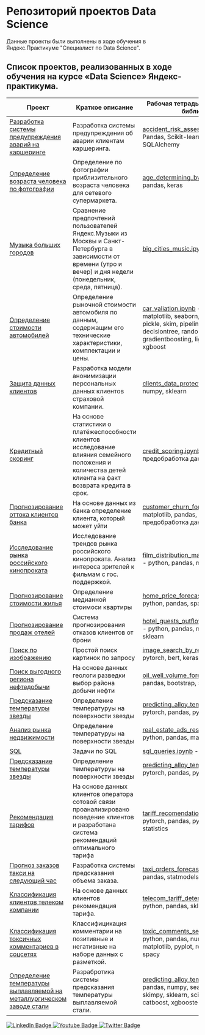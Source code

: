 # Репозиторий проектов Data Science

Данные проекты были выполнены в ходе обучения в Яндекс.Практикуме "Специалист по Data Science".

## Список проектов, реализованных в ходе обучения на курсе «Data Science» Яндекс-практикума.
|Проект|Краткое описание|Рабочая тетрадь - Используемые библиотеки|
|---|---|---|
|[Разработка системы предупреждения аварий на каршеринге](./accident_risk_assessment.md "README.md")| Разработка системы предупреждения об аварии клиентам каршеринга.|[accident_risk_assessment.ipynb](./accident_risk_assessment/accident_risk_assessment.ipynb "notebook.ipynb") - SQL, Pandas, Scikit-learn, PostgreSQL, SQLAlchemy|
|[Определение возраста человека по фотографии](./age_determining_by_photo/README.md "README.md")|Определение по фотографии приблизительного возраста человека для сетевого супермаркета.|[age_determining_by_photo.ipynb](./age_determining_by_photo/age_determining_by_photo.ipynb "notebook.ipynb") - pandas, keras|
|[Музыка больших городов](./big_cities_music/README.md "README.md") | Сравнение предпочтений пользователей Яндекс.Музыки из Москвы и Санкт-Петербурга в зависимости от времени (утро и вечер) и дня недели (понедельник, среда, пятница).|[big_cities_music.ipynb](./big_cities_music/big_cities_music.ipynb "notebook.ipynb") - pandas|
|[Определение стоимости автомобилей](./car_valiation/README.md "README.md")|Определение рыночной стоимости автомобиля по данным, содержащим его технические характеристики, комплектации и цены.|[car_valiation.ipynb](./car_valiation/car_valiation.ipynb "notebook.ipynb") - pandas, numpy, matplotlib, seaborn, skimpy, sklearn, pickle, skim, pipeline, linearregression, decisiontree, randonforest, gradientboosting, lightgbm, catboost, xgboost|
|[Защита данных клиентов](./clients_data_protection/README.md "README.md")|Разработка модели анонимизации персональных данных клиентов страховой компании.|[clients_data_protection.ipynb](./clients_data_protection/clients_data_protection.ipynb "notebook.ipynb") - pandas, numpy, sklearn|
|[Кредитный скоринг](./credit_scoring/README.md "README.md") | На основе статистики о платёжеспособности клиентов исследование влияния семейного положения и количества детей клиента на факт возврата кредита в срок.|[credit_scoring.ipynb](./credit_scoring/credit_scoring.ipynb "notebook.ipynb") - python, pandas, предобработка данных|
|[Прогнозирование оттока клиентов банка](./customer_churn_forecasting/README.md "README.md") | На основе данных из банка определение клиента, который может уйти|[customer_churn_forecasting.ipynb](./customer_churn_forecasting/customer_churn_forecasting.ipynb "notebook.ipynb") - matplotlib, pandas, sklearn предобработка данных|
|[Исследование рынка российского кинопроката ](./film_distribution_market_research/README.md "README.md") | Исследование трендов рынка российского кинопроката. Анализ интереса зрителей к фильмам с гос. поддержкой.|[film_distribution_market_research.ipynb](./credit_scoring/film_distribution_market_research.ipynb "notebook.ipynb") - python, pandas, matplotlib|
|[Прогнозирование стоимости жилья](./home_price_forecasting/README.md "README.md") | Определение медианной стоимоси квартиры|[home_price_forecasting.ipynb](./home_price_forecasting/home_price_forecasting.ipynb "notebook.ipynb") - python, pandas, spark|
|[Прогнозирование продаж отелей](./hotel_guests_outflow_forecasting/README.md "README.md") | Система прогнозирования отказов клиентов от брони|[hotel_guests_outflow_forecasting.ipynb](./hotel_guests_outflow_forecasting/hotel_guests_outflow_forecasting.ipynb "notebook.ipynb") - python, pandas, matplotlib, numpy, sklearn|
|[Поиск по изображению](./image_search_by_request/README.md "README.md") | Простой поиск картинок по запросу|[image_search_by_request.ipynb](./image_search_by_request/image_search_by_request.ipynb "notebook.ipynb") - pytorch, bert, keras, sklearn|
|[Поиск выгодного региона нефтедобычи](./oil_well_volume_forecasting/README.md "README.md") | На основе данных геологи разведки выбор района добычи нефти|[oil_well_volume_forecasting.ipynb](./oil_well_volume_forecasting/oil_well_volume_forecasting.ipynb "notebook.ipynb") - pandas, bootstrap, sklearn|
|[Предсказание температуры звезды](./predicting_alloy_temperature/README.md "README.md") | Определение температуруы на поверхности звезды |[predicting_alloy_temperature.ipynb](./predicting_alloy_temperature/predicting_alloy_temperature.ipynb "notebook.ipynb") - pytorch, pandas, python|
|[Анализ рынка недвижимости](./real_estate_ads_research/README.md "README.md") | Определение температуруы на поверхности звезды |[real_estate_ads_research.ipynb](./real_estate_ads_research/real_estate_ads_research.ipynb "notebook.ipynb") - python, pandas, matplotlib|
|[SQL](./sql_queries/README.md "README.md") | Задачи по SQL |[sql_queries.ipynb](./sql_queries/sql_queries.ipynb "notebook.ipynb") - python, pandas, sql|
|[Предсказание температуры звезды](./predicting_alloy_temperature/README.md "README.md") | Определение температуруы на поверхности звезды |[predicting_alloy_temperature.ipynb](./predicting_alloy_temperature/predicting_alloy_temperature.ipynb "notebook.ipynb") - pytorch, pandas, python|
|[Рекомендация тарифов](./tariff_recomendation_system/README.md "README.md") | На основе данных клиентов оператора сотовой связи проанализировано поведение клиентов и разработана система рекомендаций оптимального тарифа |[tariff_recomendation_system.ipynb](./tariff_recomendation_system/tariff_recomendation_system.ipynb "notebook.ipynb") - pytorch, pandas, python, numpy, scipy, statistics|
|[Прогноз заказов такси на следующий час](./taxi_orders_forecasting/README.md "README.md") | Разработка системы предсказания объема заказа. |[taxi_orders_forecasting.ipynb](./taxi_orders_forecasting/taxi_orders_forecasting.ipynb "notebook.ipynb") - python, pandas, statmodels, sklearn|
|[Классификация клиентов телеком компании](./telecom_tariff_determonatiom/README.md "README.md") | На основе данных клиентов рекомендация тарифа.|[telecom_tariff_determonatiom.ipynb](./telecom_tariff_determonatiom/telecom_tariff_determonatiom.ipynb "notebook.ipynb") - python, pandas, sklearn, matplotlib|
|[Классификация токсичных комментариев в соцсетях](./toxic_comments_search/README.md "README.md") | Классифицикация комментарии на позитивные и негативные на наборе данных с разметкой. | [toxic_comments_search.ipynb](./toxic_comments_search/toxic_comments_search.ipynb "notebook.ipynb") - python, pandas, numpy, scipy, matplotlib, pyplot, re, nltk, sklearn, spacy|
|[Определение температуры выплавляемой на металлургическом заводе стали](./predicting_alloy_temperature/README.md "README.md")|Разрабротика системы предсказания температуры выплавляемой стали.|[predicting_alloy_temperature.ipynb](./predicting_alloy_temperature/predicting_alloy_temperature.ipynb "notebook.ipynb") - pandas, numpy, seaborn, matplotlib, skimpy, sklearn, scipy, re, lightgbm, catboost, xgbooste|


<div id="badges">
  <a href="your-linkedin-URL">
    <img src="https://img.shields.io/badge/LinkedIn-blue?style=for-the-badge&logo=linkedin&logoColor=white" alt="LinkedIn Badge"/>
  </a>
  <a href="your-youtube-URL">
    <img src="https://img.shields.io/badge/YouTube-red?style=for-the-badge&logo=youtube&logoColor=white" alt="Youtube Badge"/>
  </a>
  <a href="your-twitter-URL">
    <img src="https://img.shields.io/badge/Twitter-blue?style=for-the-badge&logo=twitter&logoColor=white" alt="Twitter Badge"/>
  </a>
</div>
